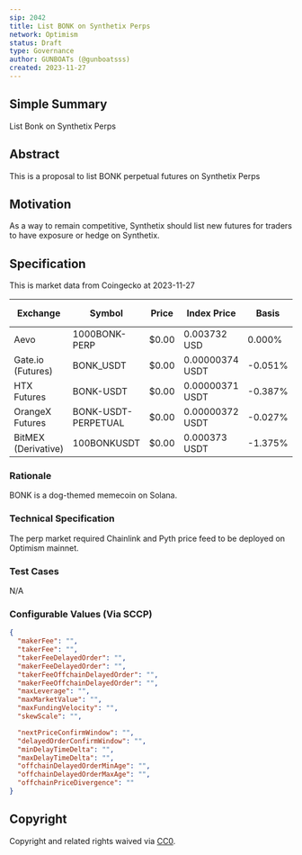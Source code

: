 ```yaml
---
sip: 2042
title: List BONK on Synthetix Perps
network: Optimism
status: Draft
type: Governance
author: GUNBOATs (@gunboatsss)
created: 2023-11-27
---
```


<!--You can leave these HTML comments in your merged SIP and delete the visible duplicate text guides, they will not appear and may be helpful to refer to if you edit it again. This is the suggested template for new SIPs. Note that an SIP number will be assigned by an editor. When opening a pull request to submit your SIP, please use an abbreviated title in the filename, `sip-draft_title_abbrev.md`. The title should be 44 characters or less.-->

## Simple Summary

<!--"If you can't explain it simply, you don't understand it well enough." Simply describe the outcome the proposed changes intends to achieve. This should be non-technical and accessible to a casual community member.-->

List Bonk on Synthetix Perps

## Abstract

<!--A short (~200 word) description of the proposed change, the abstract should clearly describe the proposed change. This is what *will* be done if the SIP is implemented, not *why* it should be done or *how* it will be done. If the SIP proposes deploying a new contract, write, "we propose to deploy a new contract that will do x".-->

This is a proposal to list BONK perpetual futures on Synthetix Perps

## Motivation

<!--This is the problem statement. This is the *why* of the SIP. It should clearly explain *why* the current state of the protocol is inadequate.  It is critical that you explain *why* the change is needed, if the SIP proposes changing how something is calculated, you must address *why* the current calculation is inaccurate or wrong. This is not the place to describe how the SIP will address the issue!-->

As a way to remain competitive, Synthetix should list new futures for traders to have exposure or hedge on Synthetix.

## Specification

<!--The specification should describe the syntax and semantics of any new feature, there are five sections
1. Overview
2. Rationale
3. Technical Specification
4. Test Cases
5. Configurable Values
-->

This is market data from Coingecko at 2023-11-27

| Exchange            | Symbol              | Price | Index Price     | Basis   | Spread | Funding Rate | Open Interest | 24h Volume    |
| ------------------- | ------------------- | ----- | --------------- | ------- | ------ | ------------ | ------------- | ------------- |
| Aevo                | 1000BONK-PERP       | $0.00 | 0.003732 USD    | 0.000%  | 1.59%  | 0.010%       | $1,292,495    | $203,872.00   |
| Gate.io (Futures)   | BONK_USDT           | $0.00 | 0.00000374 USDT | -0.051% | 100.0% | 0.069%       | $935,435      | $5,769,887.19 |
| HTX Futures         | BONK-USDT           | $0.00 | 0.00000371 USDT | -0.387% | -      | 0.304%       | -             | $2,078,649.93 |
| OrangeX Futures     | BONK-USDT-PERPETUAL | $0.00 | 0.00000372 USDT | -0.027% | -      | -0.100%      | -             | $361,657.68   |
| BitMEX (Derivative) | 100BONKUSDT         | $0.00 | 0.000373 USDT   | -1.375% | 16.59% | 0.010%       | -             | $1,214.04     |

### Rationale

<!--This is where you explain the reasoning behind how you propose to solve the problem. Why did you propose to implement the change in this way, what were the considerations and trade-offs. The rationale fleshes out what motivated the design and why particular design decisions were made. It should describe alternate designs that were considered and related work. The rationale may also provide evidence of consensus within the community, and should discuss important objections or concerns raised during discussion.-->

BONK is a dog-themed memecoin on Solana.

### Technical Specification

<!--The technical specification should outline the public API of the changes proposed. That is, changes to any of the interfaces Synthetix currently exposes or the creations of new ones.-->

The perp market required Chainlink and Pyth price feed to be deployed on Optimism mainnet.

### Test Cases

<!--Test cases for an implementation are mandatory for SIPs but can be included with the implementation..-->

N/A

### Configurable Values (Via SCCP)

<!--Please list all values configurable via SCCP under this implementation.-->

```json
{
  "makerFee": "",
  "takerFee": "",
  "takerFeeDelayedOrder": "",
  "makerFeeDelayedOrder": "",
  "takerFeeOffchainDelayedOrder": "",
  "makerFeeOffchainDelayedOrder": "",
  "maxLeverage": "",
  "maxMarketValue": "",
  "maxFundingVelocity": "",
  "skewScale": "",

  "nextPriceConfirmWindow": "",
  "delayedOrderConfirmWindow": "",
  "minDelayTimeDelta": "",
  "maxDelayTimeDelta": "",
  "offchainDelayedOrderMinAge": "",
  "offchainDelayedOrderMaxAge": "",
  "offchainPriceDivergence": ""
}
```

## Copyright

Copyright and related rights waived via [CC0](https://creativecommons.org/publicdomain/zero/1.0/).
